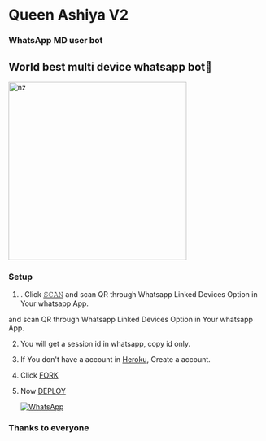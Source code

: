 
# Queen Ashiya V2

### WhatsApp MD user bot

## World best multi device whatsapp bot🖤

<img src="https://i.ibb.co/tm8BJTw/b13594a88fe8f1b8cf4ac9d7a2f07f74.jpg" alt="nz" width="350"/>

</p>

### Setup

1. . Click [𝚂𝙲𝙰𝙽](https://replit.com/@ReinhardTuna/ZIM-BOT-INC-QR?v=1?outputonly=1&lite=1#index.js) and scan QR through Whatsapp Linked Devices Option in Your whatsapp App.

 and scan QR through Whatsapp Linked Devices Option in Your whatsapp App.

2. You will get a session id in whatsapp, copy id only.

3. If You don't have a account in [Heroku](https://signup.heroku.com/), Create a account.

4. Click [FORK](https://github.com/BlackPanther-svg/Queen-Ashiya-v2.1.0/fork)

5. Now [DEPLOY](https://heroku.com/deploy)

   <a href="https://chat.whatsapp.com/FL2OqqLOxOOFN9Zw6nYXtZ"><img alt="WhatsApp" src="https://img.shields.io/badge/-Whatsapp%20Group-lightgrey?style=for-the-badge&logo=whatsapp&logoColor=white"/></a>

### Thanks to everyone

